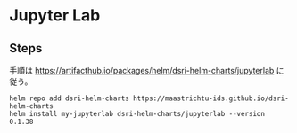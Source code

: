# Jupyter Lab

## Steps
手順は https://artifacthub.io/packages/helm/dsri-helm-charts/jupyterlab に従う。

```
helm repo add dsri-helm-charts https://maastrichtu-ids.github.io/dsri-helm-charts
helm install my-jupyterlab dsri-helm-charts/jupyterlab --version 0.1.38
```

